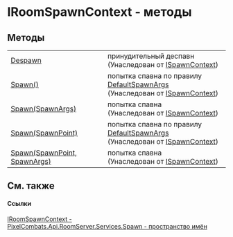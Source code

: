 # IRoomSpawnContext - методы




## Методы
<table>
<tr>
<td><a href="656cc9fb-67f7-2a36-ba47-7b6966c84610">Despawn</a></td>
<td>принудительный деспавн<br />(Унаследован от <a href="c63de599-658c-3853-3ceb-8251d961bf63">ISpawnContext</a>)</td></tr>
<tr>
<td><a href="8d1f9aba-4e84-395e-4982-2c43987c6b58">Spawn()</a></td>
<td>попытка спавна по правилу <a href="81954c34-0c08-0a3a-484f-c59f84fc51cb">DefaultSpawnArgs</a><br />(Унаследован от <a href="c63de599-658c-3853-3ceb-8251d961bf63">ISpawnContext</a>)</td></tr>
<tr>
<td><a href="46b1fb11-b44c-81e5-c469-5f6a9ae17d48">Spawn(SpawnArgs)</a></td>
<td>попытка спавна<br />(Унаследован от <a href="c63de599-658c-3853-3ceb-8251d961bf63">ISpawnContext</a>)</td></tr>
<tr>
<td><a href="af114e9b-87a7-9d54-f4c7-1a18b9f1764a">Spawn(SpawnPoint)</a></td>
<td>попытка спавна по правилу <a href="81954c34-0c08-0a3a-484f-c59f84fc51cb">DefaultSpawnArgs</a><br />(Унаследован от <a href="c63de599-658c-3853-3ceb-8251d961bf63">ISpawnContext</a>)</td></tr>
<tr>
<td><a href="ba3b5e24-57b5-1a33-87bd-e1b24e7ce265">Spawn(SpawnPoint, SpawnArgs)</a></td>
<td>попытка спавна<br />(Унаследован от <a href="c63de599-658c-3853-3ceb-8251d961bf63">ISpawnContext</a>)</td></tr>
</table>

## См. также


#### Ссылки
<a href="b77f5ea9-5618-95b8-325d-b46eea97d41c">IRoomSpawnContext - </a>  
<a href="0971793b-47eb-58b2-d7a8-6c570042d7d9">PixelCombats.Api.RoomServer.Services.Spawn - пространство имён</a>  
